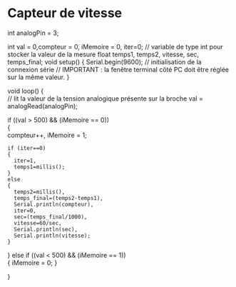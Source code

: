 # Capteur de vitesse

int analogPin = 3;    

int val = 0,compteur = 0, iMemoire = 0, iter=0; // variable de type int pour stocker la valeur de la mesure
float temps1, temps2, vitesse, sec, temps_final;
void setup()
{
  Serial.begin(9600);          //  initialisation de la connexion série
// IMPORTANT : la fenêtre terminal côté PC doit être réglée sur la même valeur.
}

void loop()
{  
  // lit la valeur de la tension analogique présente sur la broche
  val = analogRead(analogPin);    
    
  if ((val > 500) && (iMemoire == 0))                                                               
  {  
    compteur++,
    iMemoire = 1;
    
    if (iter==0)
    {
      iter=1,
      temps1=millis();
    }
    else 
    {
      temps2=millis(),
      temps_final=(temps2-temps1),
      Serial.println(compteur),
      iter=0,
      sec=(temps_final/1000),
      vitesse=60/sec,
      Serial.println(sec),
      Serial.println(vitesse);
    }         
  } 
  else if ((val < 500) && (iMemoire == 1))  
  { 
     iMemoire = 0;
  }          
   
}
